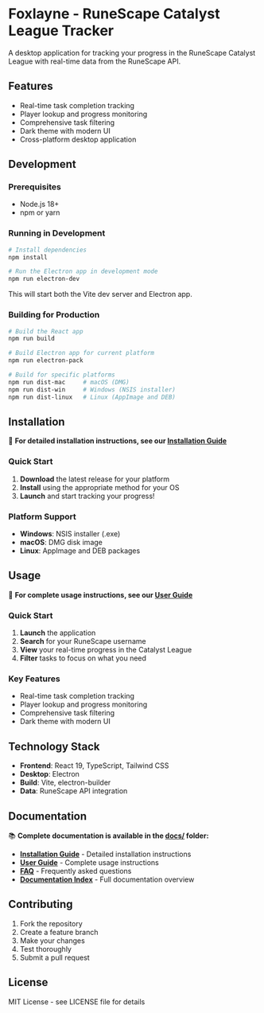 # Foxlayne - RuneScape Catalyst League Tracker

A desktop application for tracking your progress in the RuneScape Catalyst League with real-time data from the RuneScape API.

## Features

- Real-time task completion tracking
- Player lookup and progress monitoring
- Comprehensive task filtering
- Dark theme with modern UI
- Cross-platform desktop application

## Development

### Prerequisites

- Node.js 18+ 
- npm or yarn

### Running in Development

```bash
# Install dependencies
npm install

# Run the Electron app in development mode
npm run electron-dev
```

This will start both the Vite dev server and Electron app.

### Building for Production

```bash
# Build the React app
npm run build

# Build Electron app for current platform
npm run electron-pack

# Build for specific platforms
npm run dist-mac     # macOS (DMG)
npm run dist-win     # Windows (NSIS installer)
npm run dist-linux   # Linux (AppImage and DEB)
```

## Installation

📖 **For detailed installation instructions, see our [Installation Guide](docs/installation.md)**

### Quick Start
1. **Download** the latest release for your platform
2. **Install** using the appropriate method for your OS
3. **Launch** and start tracking your progress!

### Platform Support
- **Windows**: NSIS installer (.exe)
- **macOS**: DMG disk image
- **Linux**: AppImage and DEB packages

## Usage

📖 **For complete usage instructions, see our [User Guide](docs/user-guide.md)**

### Quick Start
1. **Launch** the application
2. **Search** for your RuneScape username
3. **View** your real-time progress in the Catalyst League
4. **Filter** tasks to focus on what you need

### Key Features
- Real-time task completion tracking
- Player lookup and progress monitoring
- Comprehensive task filtering
- Dark theme with modern UI

## Technology Stack

- **Frontend**: React 19, TypeScript, Tailwind CSS
- **Desktop**: Electron
- **Build**: Vite, electron-builder
- **Data**: RuneScape API integration

## Documentation

📚 **Complete documentation is available in the [docs/](docs/) folder:**

- **[Installation Guide](docs/installation.md)** - Detailed installation instructions
- **[User Guide](docs/user-guide.md)** - Complete usage instructions
- **[FAQ](docs/faq.md)** - Frequently asked questions
- **[Documentation Index](docs/README.md)** - Full documentation overview

## Contributing

1. Fork the repository
2. Create a feature branch
3. Make your changes
4. Test thoroughly
5. Submit a pull request

## License

MIT License - see LICENSE file for details